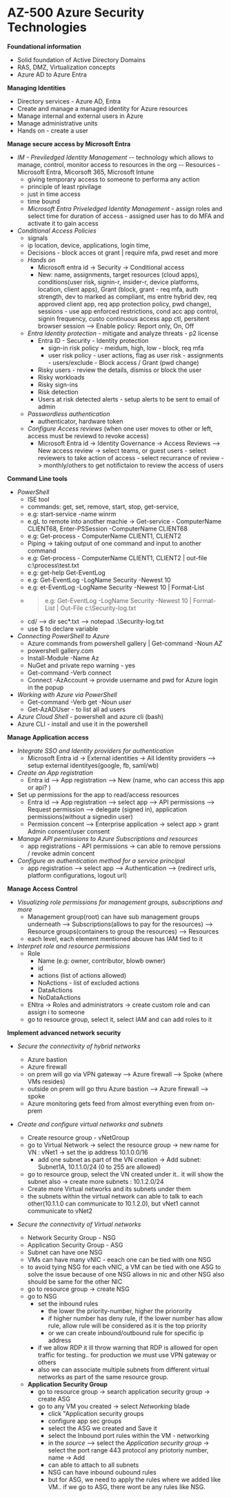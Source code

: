 # AZ-500 Azure Security Technologies

**Foundational information**
- Solid foundation of Active Directory Domains
- RAS, DMZ, Virtualization concepts
- Azure AD to Azure Entra

**Managing Identities**
- Directory services - Azure AD, Entra
- Create and manage a managed identity for Azure resources
- Manage internal and external users in Azure
- Manage administrative units
- Hands on - create a user

**Manage secure access by Microsoft Entra**
- *IM - Previledged Identity Management*
  -- technology which allows to manage, control, monitor access to resources in the org
  -- Resources - Microsoft Entra, Micorsoft 365, Microsoft Intune
    - giving temporary access to someone to performa any action
    - principle of least rpivilage
    - just in time access
    - time bound
    - *Microsoft Entra Priveledged Identity Management* - assign roles and select time for duration of access - assigned user has to do MFA and activate it to gain access
- *Conditional Access Policies*
    - signals
    - ip location, device, applications, login time,
    - Decisions - block acces ot grant | require mfa, pwd reset and more
    - *Hands on*
        - Microsoft entra id -> Security -> Conditional access
        - New: name, assignments, target resources (cloud apps), conditions(user risk, signin-r, insider-r, device platforms, location, client apps), Grant (block, grant - req mfa, auth strength, dev to marked as compliant, ms entre hybrid dev, req approved client app,  req app protection policy, pwd change), sessions - use app enforced restrictions, cond acc app control, signin frequency, custo continuous access app ctl, persitent browser session --> Enable policy: Report only, On, Off
  - *Entra Identity protection* - mitigate and analyze threats - p2 license
      - Entra ID - Security - Identity protection
          - sign-in risk policy - meidum, high, low - block, req mfa
          - user risk policy - user actions, flag as user risk  - assignments - users/exclude  - Block access / Grant (pwd change)
      - Risky users - review the details, dismiss or block the user
      - Risky workloads
      - Risky sign-ins
      - Risk detection
      - Users at risk detected alerts - setup alerts to be sent to email of admin
  - *Passwordless authentication*
      - authenticator, hardware token
  - *Configure Access reviews* (when one user moves to other or left, access must be reviewd to revoke access)
      - Microsoft Entra id -> Identity Governance -> Access Reviews --> New access review -> select teams, or guest users - select reviewers to take action of access  - select recurrance of review  -> monthly/others to get notifictaion to review the access of users

**Command Line tools**
- *PowerShell*
    - ISE tool
    - commands: get, set, remove, start, stop, get-service,
    - e.g: start-service -name winrm
    - e.gL to remote into another machie -> Get-service - ComputerName CLIENT68, Enter-PSSession -ComputerName CLIENT68
    - e.g: Get-process - ComputerName CLIENT1, CLIENT2
    - Piping -> taking output of one command and input to another command
    - e.g: Get-process - ComputerName CLIENT1, CLIENT2  | out-file c:\\process\test.txt
    - e.g: get-help Get-EventLog
    - e.g: Get-EventLog -LogName Security -Newest 10
    - e.g: et-EventLog -LogName Security -Newest 10 | Format-List
    - >e.g: Get-EventLog -LogName Security -Newest 10 | Format-List | Out-File c:\Security-log.txt
    - cd/  --> dir sec*.txt --> notepad .\Security-log.txt
    - use $ to declare variable
- *Connecting PowerShell to Azure*
    - Azure commands from powershell gallery | Get-command -Noun *AZ*
    - powershell gallery.com
    - Install-Module -Name Az
    - NuGet and private repo warning - yes
    - Get-command -Verb connect
    - Connect -AzAccount -> provide username and pwd for Azure login in the popup
- *Working with Azure via PowerShell*
    - Get-command -Verb get -Noun *user*
    - Get-AzADUser - to list all ad users
- *Azure Cloud Shell* -  powershell and azure cli (bash)
- Azure CLI - install and use it in the powershell
 
**Manage Application access**
- *Integrate SSO and Identity providers for authentication*
    - Microsoft Entra id -> External identities -> All Identity providers  --> setup external identityes(google, fb, saml/wb)
- *Create an App registration*
    - Entra id --> App registration --> New (name, who can access this app or api? )
- Set up permissions for the app to read/access resources
    - Entra id --> App registration --> select app --> API permissions --> Request permission --> delegate (signed in), application permissions(without a signedin user)
    - Permission concent --> Enterprise application -> select app > grant Admin consent/user consent
- *Manage API permissions to Azure Subscriptions and resources*
    - app registrations - API permissions -> can able to remove perssions / revoke admin concent
- *Configure an authentication method for a service principal*
    - app registration --> select app --> Authentication --> (redirect urls, platform configurations, logout url)
 
**Manage Access Control**
- *Visualizing role permissions for management groups, subscriptions and more*
    - Management group(root) can have sub management groups underneath --> Subscriptions(allows to pay for the resources) --> Resource groups(containers to group the resources) --> Resources
    - each level, each element mentioned abouve has IAM tied to it
- *Interpret role and resource permissions*
    - Role
        - Name (e.g: owner, contributor, blowb owner)
        - id
        - actions (list of actions allowed)
        - NoActions - list of excluded actions
        - DataActions
        - NoDataActions
    - ENtra -> Roles and administrators -> create custom role and can assign i to someone
    - go to resource group, select it, select IAM and can add roles to it

**Implement advanced network security**
- *Secure the connectivity of hybrid networks*
    -  Azure bastion
    -  Azure firewall
    -  on prem will go via VPN gateway --> Azure firewall --> Spoke (where VMs resides)
    -  outside on prem will go thru Azure bastion --> Azure firewall --> spoke
    -  Azure monitoring gets feed from almost everything even from on-prem
 
- *Create and configure virtual networks and subnets*
    - Create resource group - vNetGroup
    - go to Virtual Network -> select the resource group -> new name for VN : vNet1 -> set the ip address 10.1.0.0/16
        - add one subnet as part of the VN creation -> Add subnet: Subnet1A, 10.1.1.0/24 (0 to 255 are allowed)
    - go to resource group, select the VN created under it.. it will show the subnet also -> create more subnets : 10.1.2.0/24
    - Create more Virtual networks and its subnets under them
    - the subnets within the virtual network can able to talk to each other(10.1.1.0 can communicate to 10.1.2.0), but vNet1 cannot communicate to vNet2
- *Secure the connectivity of Virtual networks*
    - Network Security Group - NSG
    - Application Security Group - ASG
    - Subnet can have one NSG
    - VMs can have many vNIC - eeach one can be tied with one NSG
    - to avoid tying NSG for each vNIC, a VM can be tied with one ASG to solve the issue because of one NSG allows in nic and other NSG also should be same for the other NIC
    - go to resource group -> create NSG
    - go to NSG
        - set the inbound rules
            - the lower the priority-number, higher the priorority
            - if higher number has deny rule, if the lower number has allow rule, allow rule will be considered as it is the top priority
            - or we can create inbound/outbound rule for specific ip address
        - if we allow RDP it ill throw warning that RDP is allowed for open traffic for testing.. for production we must use VPN gateway or others
        - also we can associate multiple subnets from different virtual networks as part of the same resource group.
    -  **Application Security Group**
        - go to resource group -> search application security group -> create ASG
        - go to any VM you created -> select *Networking* blade
            - click "Application security groups
            - configure app sec groups
            - select the ASG we created and Save it
            - select the Inbound port rules within the VM - networking
            - in the *source* --> select the *Application security group* -> select the port range 443 protocol any priotoriy number, name -> Add
            - can able to attach to all subnets
            - NSG can have inbound oubound rules
            - but for ASG, we need to apply the rules where we added like VM.. if we go to ASG, there wont be any rules like NSG.
